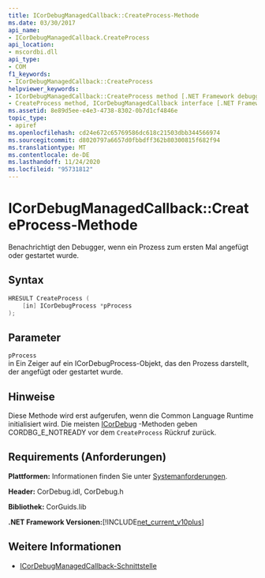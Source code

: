 ```yaml
---
title: ICorDebugManagedCallback::CreateProcess-Methode
ms.date: 03/30/2017
api_name:
- ICorDebugManagedCallback.CreateProcess
api_location:
- mscordbi.dll
api_type:
- COM
f1_keywords:
- ICorDebugManagedCallback::CreateProcess
helpviewer_keywords:
- ICorDebugManagedCallback::CreateProcess method [.NET Framework debugging]
- CreateProcess method, ICorDebugManagedCallback interface [.NET Framework debugging]
ms.assetid: 8e89d5ee-e4e3-4738-8302-0b7d1cf4846e
topic_type:
- apiref
ms.openlocfilehash: cd24e672c65769586dc618c21503dbb344566974
ms.sourcegitcommit: d8020797a6657d0fbbdff362b80300815f682f94
ms.translationtype: MT
ms.contentlocale: de-DE
ms.lasthandoff: 11/24/2020
ms.locfileid: "95731812"
---
```

# <a name="icordebugmanagedcallbackcreateprocess-method"></a>ICorDebugManagedCallback::CreateProcess-Methode

Benachrichtigt den Debugger, wenn ein Prozess zum ersten Mal angefügt oder gestartet wurde.  
  
## <a name="syntax"></a>Syntax  
  
```cpp  
HRESULT CreateProcess (  
    [in] ICorDebugProcess *pProcess  
);  
```  
  
## <a name="parameters"></a>Parameter  

 `pProcess`  
 in Ein Zeiger auf ein ICorDebugProcess-Objekt, das den Prozess darstellt, der angefügt oder gestartet wurde.  
  
## <a name="remarks"></a>Hinweise  

 Diese Methode wird erst aufgerufen, wenn die Common Language Runtime initialisiert wird. Die meisten [ICorDebug](icordebug-interface.md) -Methoden geben CORDBG_E_NOTREADY vor dem `CreateProcess` Rückruf zurück.  
  
## <a name="requirements"></a>Requirements (Anforderungen)  

 **Plattformen:** Informationen finden Sie unter [Systemanforderungen](../../get-started/system-requirements.md).  
  
 **Header:** CorDebug.idl, CorDebug.h  
  
 **Bibliothek:** CorGuids.lib  
  
 **.NET Framework Versionen:**[!INCLUDE[net_current_v10plus](../../../../includes/net-current-v10plus-md.md)]  
  
## <a name="see-also"></a>Weitere Informationen

- [ICorDebugManagedCallback-Schnittstelle](icordebugmanagedcallback-interface.md)

